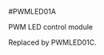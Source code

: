 <!--- Created:2017-01-02T13:57:00.796956: ---> 
<!--- Author:Mlab: ---> 
<!--- AuthorEmail:email@mlab.cz: ---> 
<!--- Tags:None: ---> 
<!--- Ust:is a project description file.
//

[InfoShortDescription.en]
PWM LED control module
  
[InfoShortDescription.cs]
PWM LED budič

[InfoLongDescription.en]
Replaced by PWMLED01C. 

[InfoLongDescription.cs]
Nahrazen PWMLED01C.

[End]: ---> 
<!--- Name:PWMLED01A: --->
#PWMLED01A 
<!--- LongName --->
PWM LED control module
<!--- ELongName ---> 

<!--- Lead --->
Replaced by PWMLED01C.
<!--- ELead ---> 


​
​
<!--- Description --->
<!--- EDescription --->
<!--- Content --->
<!--- EContent --->
            